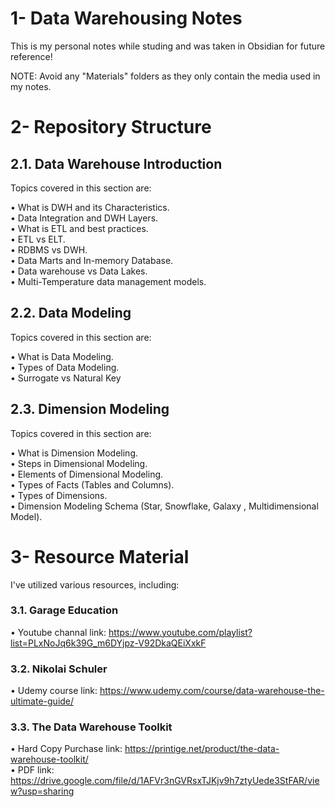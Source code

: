 # 1- Data Warehousing Notes

This is my personal notes while studing and was taken in Obsidian for future reference!

NOTE: Avoid any "Materials" folders as they only contain the media used in my notes.

# 2- Repository Structure 

## 2.1. Data Warehouse Introduction
Topics covered in this section are: <br>

• What is DWH and its Characteristics. <br>
• Data Integration and DWH Layers. <br>
• What is ETL and best practices. <br>
• ETL vs ELT. <br>
• RDBMS vs DWH. <br>
• Data Marts and In-memory Database. <br>
• Data warehouse vs Data Lakes. <br>
• Multi-Temperature data management models. <br>

## 2.2. Data Modeling
Topics covered in this section are: <br>

• What is Data Modeling. <br>
• Types of Data Modeling. <br>
• Surrogate vs Natural Key  <br>

## 2.3. Dimension Modeling
Topics covered in this section are: <br>

• What is Dimension Modeling. <br>
• Steps in Dimensional Modeling. <br>
• Elements of Dimensional Modeling. <br>
• Types of Facts (Tables and Columns). <br>
• Types of Dimensions. <br>
• Dimension Modeling Schema (Star, Snowflake, Galaxy , Multidimensional Model). <br>

# 3- Resource Material 

I've utilized various resources, including:<br>

### 3.1. Garage Education
• Youtube channal link: https://www.youtube.com/playlist?list=PLxNoJq6k39G_m6DYjpz-V92DkaQEiXxkF

### 3.2.  Nikolai Schuler
• Udemy course link: https://www.udemy.com/course/data-warehouse-the-ultimate-guide/

### 3.3. The Data Warehouse Toolkit
• Hard Copy Purchase link: https://printige.net/product/the-data-warehouse-toolkit/ <br>
• PDF link: https://drive.google.com/file/d/1AFVr3nGVRsxTJKjv9h7ztyUede3StFAR/view?usp=sharing





